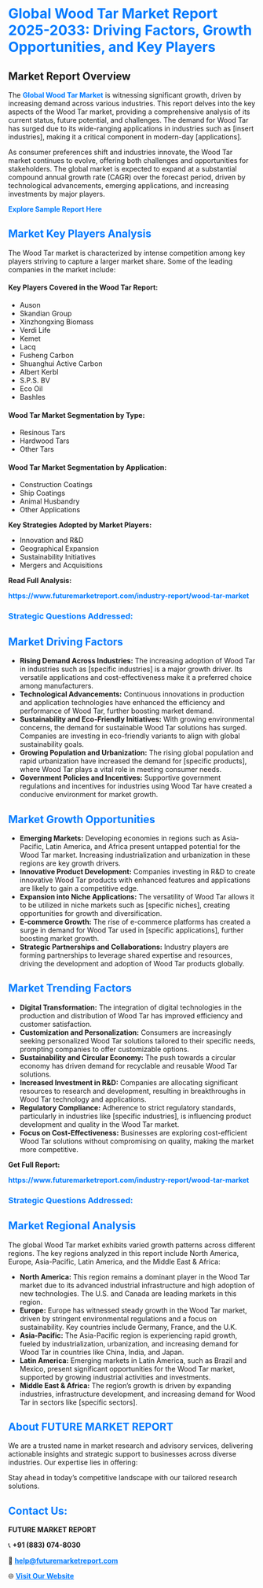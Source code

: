 <h1 style="color: #007BFF;">Global Wood Tar Market Report 2025-2033: Driving Factors, Growth Opportunities, and Key Players</h1>

<section id="overview">
<h2>Market Report Overview</h2>
<p>The <a href="https://www.futuremarketreport.com/industry-report/wood-tar-market" style="color: #007BFF; text-decoration: none;"><strong>Global Wood Tar Market</strong></a> is witnessing significant growth, driven by increasing demand across various industries. This report delves into the key aspects of the Wood Tar market, providing a comprehensive analysis of its current status, future potential, and challenges. The demand for Wood Tar has surged due to its wide-ranging applications in industries such as [insert industries], making it a critical component in modern-day [applications].</p>
<p>As consumer preferences shift and industries innovate, the Wood Tar market continues to evolve, offering both challenges and opportunities for stakeholders. The global market is expected to expand at a substantial compound annual growth rate (CAGR) over the forecast period, driven by technological advancements, emerging applications, and increasing investments by major players.</p>
</section>

<section id="overview">
<p><a href="https://www.futuremarketreport.com/request-sample/reportId=107360" style="color: #007BFF; text-decoration: none;"><strong>Explore Sample Report Here</strong></a></p>
</section>

<section id="key-players">
<h2 style="color: #007BFF;">Market Key Players Analysis</h2>
<p>The Wood Tar market is characterized by intense competition among key players striving to capture a larger market share. Some of the leading companies in the market include:</p>
<h4>Key Players Covered in the Wood Tar Report:</h4>
<ul><li>Auson</li><li>Skandian Group</li><li>Xinzhongxing Biomass</li><li>Verdi Life</li><li>Kemet</li><li>Lacq</li><li>Fusheng Carbon</li><li>Shuanghui Active Carbon</li><li>Albert Kerbl</li><li>S.P.S. BV</li><li>Eco Oil</li><li>Bashles</li></ul>
<h4>Wood Tar Market Segmentation by Type:</h4>
<ul><li>Resinous Tars</li><li>Hardwood Tars</li><li>Other Tars</li></ul>

<h4>Wood Tar Market Segmentation by Application:</h4>
<ul><li>Construction Coatings</li><li>Ship Coatings</li><li>Animal Husbandry</li><li>Other Applications</li></ul>
<p><strong>Key Strategies Adopted by Market Players:</strong></p>
<ul>
<li>Innovation and R&D</li>
<li>Geographical Expansion</li>
<li>Sustainability Initiatives</li>
<li>Mergers and Acquisitions</li>
</ul>
</section>

<section>
<p><strong>Read Full Analysis: </strong></p><a href="https://www.futuremarketreport.com/industry-report/wood-tar-market" style="color: #007BFF; text-decoration: none;"><strong>https://www.futuremarketreport.com/industry-report/wood-tar-market</strong></a>
<h3 style="color: #007BFF;">Strategic Questions Addressed:</h3>
</section>

<section id="driving-factors">
<h2 style="color: #007BFF;">Market Driving Factors</h2>
<ul>
<li><strong>Rising Demand Across Industries:</strong> The increasing adoption of Wood Tar in industries such as [specific industries] is a major growth driver. Its versatile applications and cost-effectiveness make it a preferred choice among manufacturers.</li>
<li><strong>Technological Advancements:</strong> Continuous innovations in production and application technologies have enhanced the efficiency and performance of Wood Tar, further boosting market demand.</li>
<li><strong>Sustainability and Eco-Friendly Initiatives:</strong> With growing environmental concerns, the demand for sustainable Wood Tar solutions has surged. Companies are investing in eco-friendly variants to align with global sustainability goals.</li>
<li><strong>Growing Population and Urbanization:</strong> The rising global population and rapid urbanization have increased the demand for [specific products], where Wood Tar plays a vital role in meeting consumer needs.</li>
<li><strong>Government Policies and Incentives:</strong> Supportive government regulations and incentives for industries using Wood Tar have created a conducive environment for market growth.</li>
</ul>
</section>

<section id="growth-opportunities">
<h2 style="color: #007BFF;">Market Growth Opportunities</h2>
<ul>
<li><strong>Emerging Markets:</strong> Developing economies in regions such as Asia-Pacific, Latin America, and Africa present untapped potential for the Wood Tar market. Increasing industrialization and urbanization in these regions are key growth drivers.</li>
<li><strong>Innovative Product Development:</strong> Companies investing in R&D to create innovative Wood Tar products with enhanced features and applications are likely to gain a competitive edge.</li>
<li><strong>Expansion into Niche Applications:</strong> The versatility of Wood Tar allows it to be utilized in niche markets such as [specific niches], creating opportunities for growth and diversification.</li>
<li><strong>E-commerce Growth:</strong> The rise of e-commerce platforms has created a surge in demand for Wood Tar used in [specific applications], further boosting market growth.</li>
<li><strong>Strategic Partnerships and Collaborations:</strong> Industry players are forming partnerships to leverage shared expertise and resources, driving the development and adoption of Wood Tar products globally.</li>
</ul>
</section>

<section id="trending-factors">
<h2 style="color: #007BFF;">Market Trending Factors</h2>
<ul>
<li><strong>Digital Transformation:</strong> The integration of digital technologies in the production and distribution of Wood Tar has improved efficiency and customer satisfaction.</li>
<li><strong>Customization and Personalization:</strong> Consumers are increasingly seeking personalized Wood Tar solutions tailored to their specific needs, prompting companies to offer customizable options.</li>
<li><strong>Sustainability and Circular Economy:</strong> The push towards a circular economy has driven demand for recyclable and reusable Wood Tar solutions.</li>
<li><strong>Increased Investment in R&D:</strong> Companies are allocating significant resources to research and development, resulting in breakthroughs in Wood Tar technology and applications.</li>
<li><strong>Regulatory Compliance:</strong> Adherence to strict regulatory standards, particularly in industries like [specific industries], is influencing product development and quality in the Wood Tar market.</li>
<li><strong>Focus on Cost-Effectiveness:</strong> Businesses are exploring cost-efficient Wood Tar solutions without compromising on quality, making the market more competitive.</li>
</ul>
</section>

<section>
<p><strong>Get Full Report: </strong></p><a href="https://www.futuremarketreport.com/industry-report/wood-tar-market" style="color: #007BFF; text-decoration: none;"><strong>https://www.futuremarketreport.com/industry-report/wood-tar-market</strong></a>
<h3 style="color: #007BFF;">Strategic Questions Addressed:</h3>
</section>


<section id="regional-analysis">
<h2 style="color: #007BFF;">Market Regional Analysis</h2>
<p>The global Wood Tar market exhibits varied growth patterns across different regions. The key regions analyzed in this report include North America, Europe, Asia-Pacific, Latin America, and the Middle East & Africa:</p>
<ul>
<li><strong>North America:</strong> This region remains a dominant player in the Wood Tar market due to its advanced industrial infrastructure and high adoption of new technologies. The U.S. and Canada are leading markets in this region.</li>
<li><strong>Europe:</strong> Europe has witnessed steady growth in the Wood Tar market, driven by stringent environmental regulations and a focus on sustainability. Key countries include Germany, France, and the U.K.</li>
<li><strong>Asia-Pacific:</strong> The Asia-Pacific region is experiencing rapid growth, fueled by industrialization, urbanization, and increasing demand for Wood Tar in countries like China, India, and Japan.</li>
<li><strong>Latin America:</strong> Emerging markets in Latin America, such as Brazil and Mexico, present significant opportunities for the Wood Tar market, supported by growing industrial activities and investments.</li>
<li><strong>Middle East & Africa:</strong> The region’s growth is driven by expanding industries, infrastructure development, and increasing demand for Wood Tar in sectors like [specific sectors].</li>
</ul>
</section>

<footer>
<h2 style="color: #007BFF;">About FUTURE MARKET REPORT</h2>
<p>We are a trusted name in market research and advisory services, delivering actionable insights and strategic support to businesses across diverse industries. Our expertise lies in offering:</p>

<p>Stay ahead in today’s competitive landscape with our tailored research solutions.</p>

<h2 style="color: #007BFF;">Contact Us:</h2>
<p><strong>FUTURE MARKET REPORT</strong></p>
<p>📞 <strong>+91 (883) 074-8030</strong></p>
<p>📧 <strong><a href="mailto:help@futuremarketreport.com" style="color: #007BFF;">help@futuremarketreport.com</a></strong></p>
<p>🌐 <strong><a href="https://www.futuremarketreport.com/" style="color: #007BFF;">Visit Our Website</a></strong></p>
</footer>